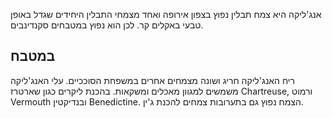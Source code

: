 אנג'ליקה היא צמח תבלין נפוץ בצפון אירופה ואחד מצמחי התבלין היחידים שגדל באופן טבעי באקלים קר. לכן הוא נפוץ במטבחים סקנדינבים.

## במטבח

ריח האנג'ליקה חריג ושונה מצמחים אחרים במשפחת הסוככיים. עלי האנג'ליקה משמשים למגוון מאכלים ומשקאות. בהכנת ליקרים כגון שארטרז Chartreuse, ורמוט Vermouth ובנדיקטין Benedictine. הצמח נפוץ גם בתערובות צמחים להכנת ג'ין. 

